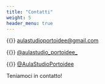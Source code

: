 ```yaml
---
title: "Contatti"
weight: 5
header_menu: true
---
```


{{<icon class="fa fa-envelope">}}&nbsp;[aulastudioportoidee@gmail.com](mailto:aulastudioportoidee@gmail.com)

{{<icon class="fa fa-instagram">}}&nbsp;[@aulastudio_portoidee_](https://instagram.com/aulastudio_portoidee_)

{{<icon class="fa fa-facebook">}}&nbsp;[@AulaStudioPortoidee ](https://facebook.com/AulaStudioPortoidee)


Teniamoci in contatto!